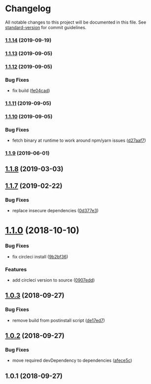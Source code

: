 # Changelog

All notable changes to this project will be documented in this file. See [standard-version](https://github.com/conventional-changelog/standard-version) for commit guidelines.

### [1.1.14](https://github.com/psirenny/circleci-bin/compare/v1.1.13...v1.1.14) (2019-09-19)

### [1.1.13](https://github.com/psirenny/circleci-bin/compare/v1.1.12...v1.1.13) (2019-09-05)

### [1.1.12](https://github.com/psirenny/circleci-bin/compare/v1.1.11...v1.1.12) (2019-09-05)


### Bug Fixes

* fix build ([fe04cad](https://github.com/psirenny/circleci-bin/commit/fe04cad))

### [1.1.11](https://github.com/psirenny/circleci-bin/compare/v1.1.10...v1.1.11) (2019-09-05)

### [1.1.10](https://github.com/psirenny/circleci-bin/compare/v1.1.9...v1.1.10) (2019-09-05)


### Bug Fixes

* fetch binary at runtime to work around npm/yarn issues ([d27aaf7](https://github.com/psirenny/circleci-bin/commit/d27aaf7))

### [1.1.9](https://github.com/psirenny/circleci-bin/compare/v1.1.8...v1.1.9) (2019-06-01)



## [1.1.8](https://github.com/psirenny/circleci-bin/compare/v1.1.7...v1.1.8) (2019-03-03)



## [1.1.7](https://github.com/psirenny/circleci-bin/compare/v1.1.6...v1.1.7) (2019-02-22)


### Bug Fixes

* replace insecure dependencies ([0d377e3](https://github.com/psirenny/circleci-bin/commit/0d377e3))



<a name="1.1.0"></a>
# [1.1.0](https://github.com/psirenny/circleci-bin/compare/v1.0.3...v1.1.0) (2018-10-10)


### Bug Fixes

* fix circleci install ([9b2bf36](https://github.com/psirenny/circleci-bin/commit/9b2bf36))


### Features

* add circleci version to source ([0907edd](https://github.com/psirenny/circleci-bin/commit/0907edd))



<a name="1.0.3"></a>
## [1.0.3](https://github.com/psirenny/circleci-bin/compare/v1.0.2...v1.0.3) (2018-09-27)


### Bug Fixes

* remove build from postinstall script ([de17ed7](https://github.com/psirenny/circleci-bin/commit/de17ed7))



<a name="1.0.2"></a>
## [1.0.2](https://github.com/psirenny/circleci-bin/compare/v1.0.1...v1.0.2) (2018-09-27)


### Bug Fixes

* move required devDependency to dependencies ([afece5c](https://github.com/psirenny/circleci-bin/commit/afece5c))



<a name="1.0.1"></a>
## 1.0.1 (2018-09-27)
